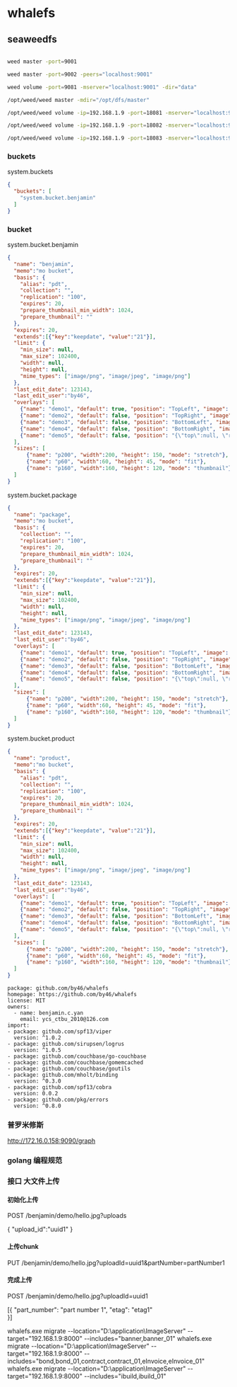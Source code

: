 # whalefs

## seaweedfs

```bash

weed master -port=9001

weed master -port=9002 -peers="localhost:9001"

weed volume -port=9081 -mserver="localhost:9001" -dir="data"

/opt/weed/weed master -mdir="/opt/dfs/master"

/opt/weed/weed volume -ip=192.168.1.9 -port=18081 -mserver="localhost:9333" -dir="/opt/dfs/data1" 

/opt/weed/weed volume -ip=192.168.1.9 -port=18082 -mserver="localhost:9333" -dir="/opt/dfs/data2"

/opt/weed/weed volume -ip=192.168.1.9 -port=18083 -mserver="localhost:9333" -dir="/opt/dfs/data3"

```

### buckets
system.buckets
```json
{
  "buckets": [
    "system.bucket.benjamin"
  ]
}
```
### bucket

system.bucket.benjamin
```json
{
  "name": "benjamin",
  "memo":"mo bucket",
  "basis": {
    "alias": "pdt",
    "collection": "",
    "replication": "100",
    "expires": 20,
    "prepare_thumbnail_min_width": 1024,
    "prepare_thumbnail": ""
  },
  "expires": 20,
  "extends":[{"key":"keepdate", "value":"21"}],
  "limit": {
    "min_size": null,
    "max_size": 102400,
    "width": null,
    "height": null,
    "mime_types": ["image/png", "image/jpeg", "image/png"]
  },
  "last_edit_date": 123143,
  "last_edit_user":"by46",
  "overlays": [
    {"name": "demo1", "default": true, "position": "TopLeft", "image": "7,15154f3ef7", "opacity":  0.8},
    {"name": "demo2", "default": false, "position": "TopRight", "image": "7,15154f3ef7", "opacity":  0.8},
    {"name": "demo3", "default": false, "position": "BottomLeft", "image": "7,15154f3ef7", "opacity":  0.8},
    {"name": "demo4", "default": false, "position": "BottomRight", "image": "7,15154f3ef7", "opacity":  0.8},
    {"name": "demo5", "default": false, "position": "{\"top\":null, \"right\":0,\"bottom\":0, \"left\":0}", "image": "7,15154f3ef7", "opacity":  0.8}
  ],
  "sizes": [
      {"name": "p200", "width":200, "height": 150, "mode": "stretch"},
      {"name": "p60", "width":60, "height": 45, "mode": "fit"},
      {"name": "p160", "width":160, "height": 120, "mode": "thumbnail"}
  ]
}
```

system.bucket.package
```json
{
  "name": "package",
  "memo":"mo bucket",
  "basis": {
    "collection": "",
    "replication": "100",
    "expires": 20,
    "prepare_thumbnail_min_width": 1024,
    "prepare_thumbnail": ""
  },
  "expires": 20,
  "extends":[{"key":"keepdate", "value":"21"}],
  "limit": {
    "min_size": null,
    "max_size": 102400,
    "width": null,
    "height": null,
    "mime_types": ["image/png", "image/jpeg", "image/png"]
  },
  "last_edit_date": 123143,
  "last_edit_user":"by46",
  "overlays": [
    {"name": "demo1", "default": true, "position": "TopLeft", "image": "7,15154f3ef7", "opacity":  0.8},
    {"name": "demo2", "default": false, "position": "TopRight", "image": "7,15154f3ef7", "opacity":  0.8},
    {"name": "demo3", "default": false, "position": "BottomLeft", "image": "7,15154f3ef7", "opacity":  0.8},
    {"name": "demo4", "default": false, "position": "BottomRight", "image": "7,15154f3ef7", "opacity":  0.8},
    {"name": "demo5", "default": false, "position": "{\"top\":null, \"right\":0,\"bottom\":0, \"left\":0}", "image": "7,15154f3ef7", "opacity":  0.8}
  ],
  "sizes": [
      {"name": "p200", "width":200, "height": 150, "mode": "stretch"},
      {"name": "p60", "width":60, "height": 45, "mode": "fit"},
      {"name": "p160", "width":160, "height": 120, "mode": "thumbnail"}
  ]
}
```

system.bucket.product

```json
{
  "name": "product",
  "memo":"mo bucket",
  "basis": {
    "alias": "pdt",
    "collection": "",
    "replication": "100",
    "expires": 20,
    "prepare_thumbnail_min_width": 1024,
    "prepare_thumbnail": ""
  },
  "expires": 20,
  "extends":[{"key":"keepdate", "value":"21"}],
  "limit": {
    "min_size": null,
    "max_size": 102400,
    "width": null,
    "height": null,
    "mime_types": ["image/png", "image/jpeg", "image/png"]
  },
  "last_edit_date": 123143,
  "last_edit_user":"by46",
  "overlays": [
    {"name": "demo1", "default": true, "position": "TopLeft", "image": "7,15154f3ef7", "opacity":  0.8},
    {"name": "demo2", "default": false, "position": "TopRight", "image": "7,15154f3ef7", "opacity":  0.8},
    {"name": "demo3", "default": false, "position": "BottomLeft", "image": "7,15154f3ef7", "opacity":  0.8},
    {"name": "demo4", "default": false, "position": "BottomRight", "image": "7,15154f3ef7", "opacity":  0.8},
    {"name": "demo5", "default": false, "position": "{\"top\":null, \"right\":0,\"bottom\":0, \"left\":0}", "image": "7,15154f3ef7", "opacity":  0.8}
  ],
  "sizes": [
      {"name": "p200", "width":200, "height": 150, "mode": "stretch"},
      {"name": "p60", "width":60, "height": 45, "mode": "fit"},
      {"name": "p160", "width":160, "height": 120, "mode": "thumbnail"}
  ]
}

```



```
package: github.com/by46/whalefs
homepage: https://github.com/by46/whalefs
license: MIT
owners:
  - name: benjamin.c.yan
    email: ycs_ctbu_2010@126.com
import:
- package: github.com/spf13/viper
  version: ^1.0.2
- package: github.com/sirupsen/logrus
  version: ^1.0.5
- package: github.com/couchbase/go-couchbase
- package: github.com/couchbase/gomemcached
- package: github.com/couchbase/goutils
- package: github.com/mholt/binding
  version: ^0.3.0
- package: github.com/spf13/cobra
  version: 0.0.2
- package: github.com/pkg/errors
  version: ^0.8.0

```

### 普罗米修斯
http://172.16.0.158:9090/graph

### golang 编程规范

### 接口 大文件上传
#### 初始化上传
POST /benjamin/demo/hello.jpg?uploads

{
    "upload_id":"uuid1"
}

#### 上传chunk
PUT /benjamin/demo/hello.jpg?uploadId=uuid1&partNumber=partNumber1

<multipart-form>
</multipart-form>

#### 完成上传
POST /benjamin/demo/hello.jpg?uploadId=uuid1

[{
  "part_number": "part number 1",
  "etag": "etag1"   
}]



whalefs.exe migrate --location="D:\application\ImageServer" --target="192.168.1.9:8000" --includes="banner,banner_01"
whalefs.exe migrate --location="D:\application\ImageServer" --target="192.168.1.9:8000" --includes="bond,bond_01,contract,contract_01,eInvoice,eInvoice_01"
whalefs.exe migrate --location="D:\application\ImageServer" --target="192.168.1.9:8000" --includes="ibuild,ibuild_01"